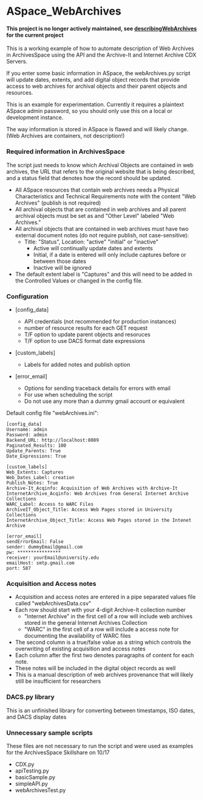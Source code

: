 # ASpace_WebArchives

#### This project is no longer actively maintained, see [describingWebArchives](https://github.com/UAlbanyArchives/describingWebArchives) for the current project

This is a working example of how to automate description of Web Archives in ArchivesSpace using the API and the Archive-It and Internet Archive CDX Servers.

If you enter some basic information in ASpace, the webArchives.py script will update dates, extents, and add digital object records that provide access to web archives for archival objects and their parent objects and resources.

This is an example for experimentation. Currently it requires a plaintext ASpace admin password, so you should only use this on a local or development instance.

The way information is stored in ASpace is flawed and will likely change. (Web Archives are containers, not description!)

### Required information in ArchivesSpace

The script just needs to know which Archival Objects are contained in web archives, the URL that refers to the original website that is being described, and a status field that denotes how the record should be updated.

* All ASpace resources that contain web archives needs a Physical Characteristics and Technical Requirements note with the content "Web Archives" (publish is not required)
* All archival objects that are contained in web archives and all parent archival objects must be set as and "Other Level" labeled "Web Archives."
* All archival objects that are contained in web archives must have two external document notes (do not require publish, not case-sensitive):
	* Title: "Status", Location: "active" "initial" or "inactive"
		* Active will continually update dates and extents
		* Initial, if a date is entered will only include captures before or between those dates
		* Inactive will be ignored
* The default extent label is "Captures" and this will need to be added in the Controlled Values or changed in the config file.

### Configuration

* [config_data]
	* API credentials (not recommended for production instances)
	* number of resource results for each GET request
	* T/F option to update parent objects and resoruces
	* T/F option to use DACS format date expressions

* [custom_labels]
	* Labels for added notes and publish option

* [error_email]
	* Options for sending traceback details for errors with email
	* For use when scheduling the script
	* Do not use any more than a dummy gmail account or equivalent

Default config file "webArchives.ini":


	[config_data]
	Username: admin
	Password: admin
	Backend_URL: http://localhost:8089
	Paginated_Results: 100
	Update_Parents: True
	Date_Expressions: True
	
	[custom_labels]
	Web_Extents: Captures
	Web_Dates_Label: creation
	Publish_Notes: True
	Archive-It_Acqinfo: Acquisition of Web Archives with Archive-It
	InternetArchive_Acqinfo: Web Archives from General Internet Archive Collections
	WARC_Label: Access to WARC Files
	ArchiveIT_Object_Title: Access Web Pages stored in University Collections
	InternetArchive_Object_Title: Access Web Pages stored in the Intenet Archive
	
	[error_email]
	sendErrorEmail: False
	sender: dummyEmail@gmail.com
	pw: ****************
	receiver: yourEmail@university.edu
	emailHost: smtp.gmail.com
	port: 587



### Acquisition and Access notes

* Acquisition and access notes are entered in a pipe separated values file called "webArchivesData.csv"
* Each row should start with your 4-digit Archive-It collection number
	* "Internet Archive" in the first cell of a row will include web archives stored in the general Internet Archives Collection
	* "WARC" in the first cell of a row will include a access note for documenting the availability of WARC files
* The second column is a true/false value as a string which controls the overwriting of existing acquisition and access notes
* Each column after the first two denotes paragraphs of content for each note.
* These notes will be included in the digital object records as well
* This is a manual description of web archives provenance that will likely still be  insufficient for researchers

### DACS.py library

This is an unfinished library for converting between timestamps, ISO dates, and DACS display dates

### Unnecessary sample scripts

These files are not necessary to run the script and were used as examples for the ArchivesSpace Skillshare on 10/17

*  	CDX.py
*  	apiTesting.py
*  	basicSample.py
*  	simpleAPI.py
*  	webArchivesTest.py